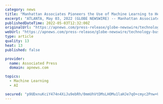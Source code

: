 ```yaml
---
category: news
title: "Manhattan Associates Pioneers the Use of Machine Learning to Help Retailers Guarantee Accurate Delivery Promises"
excerpt: "ATLANTA, May 03, 2022 (GLOBE NEWSWIRE) -- Manhattan Associates Inc. (NASDAQ: MANH) today announced the latest infusion of machine learning into its Manhattan Active® Omni suite to significantly improve the accuracy of delivery date calculations when ..."
publishedDateTime: 2022-05-03T12:32:00Z
originalUrl: "https://apnews.com/press-release/globe-newswire/technology-business-manhattan-associates-inc-8398c579b5e994d6cd540842d0d917a0"
webUrl: "https://apnews.com/press-release/globe-newswire/technology-business-manhattan-associates-inc-8398c579b5e994d6cd540842d0d917a0"
type: article
quality: 13
heat: 13
published: false

provider:
  name: Associated Press
  domain: apnews.com

topics:
  - Machine Learning
  - AI

secured: "p9UDxnuKciY474n4XiJu9ebRh/0mmUhVtDMsLHOMu1laHJe7qO+cmyc2Pnw+UQ5Eu5OEQPqghed0LuVy7T6lzCYDklt04egdZulL/HBYr2gyoe/q90y2piLkE/EWi8fmhKKIFtrXCogOVIwNt7RVmR7rBhEm46Ad1wkFKbVOnm5OFr+asPbRwET1jpN4d0HjqH0yD1lA2hS3COktb+s/Q2+uegMfqBNzapp5AyF4rH1OOizM6Hvt01aUTaV2oEem3ObtckenHLJEf5jxr00woJ3P6uCIdRH5AevqJHBQAwQgbzSiC1HxJH/HQDTBVgD64iqrJwV5Bvy91qwuATekttH2lUdHnGO7fd5H1Wsin6w=;ZS+McziGowNoEYJIh7mHMg=="
---
```


